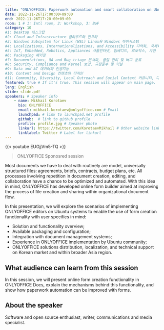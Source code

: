 ```yaml
---
title: "ONLYOFFICE: Paperwork automation and smart collaboration on Ubuntu"
date: 2022-11-26T17:00:00+09:00
end: 2022-11-26T17:20:00+09:00
room: 1 # 1: Intl room, 2: Workshop, 3: BoF
category: 10
#1: Desktop 데스크탑
#2: Cloud and Infrastructure 클라우드와 인프라
#3: Windows Subsystem for Linux (WSL) Linux용 Windows 하위시스템
#4: Localizations, Internationalizations, and Accessibility 지역화, 국제화 및 접근성
#5: IoT, Embedded, Robotics, Appliances 사물인터넷, 임베디드, 로보틱스, 가전
#6: Packaging 패키징
#7: Documentations, QA and Bug triage 문서화, 품질 관리 및 버그 분류
#8: Security, Compliance and Kernel 보안, 규정준수 및 커널
#9: Data and AI 데이터와 인공지능
#10: Content and Design 컨텐츠와 디지인
#11: Community, Diversity, Local Outreach and Social Context 커뮤니티, 다양성, 지역 사회 협력과 사회적 관점
featured: true # If it's true. This session will appear on main page.
lang: English
slide: slide.pdf
speakers: # Speaker info
    - name: Mikhail Korotaev
      bio: ONLYOFFICE
      email: mikhail.korotaev@onlyoffice.com # Email
      launchpad: # link to launchpad.net profile
      github:  # link to github profile
      profile: profile.jpg # Speaker photo
      linkurl: https://twitter.com/KorotaevMikhail # Other website link url
      linklabel: Twitter # Label for linkurl
---
```


{{< youtube EUGjjVm5-TQ >}}

> ONLYOFFICE Sponosred session

Most documents we have to deal with routinely are model, universally structured files: agreements, briefs, contracts, budget plans, etc. All processes involving repetition in document creation, editing, and collaboration have a chance to be optimized and automated. With this idea in mind, ONLYOFFICE has developed online form builder aimed at improving the process of file creation and sharing within organizational document flow. 

In this presentation, we will explore the scenarios of implementing ONLYOFFICE editors on Ubuntu systems to enable the use of form creation functionality with user specifics in mind:

- Solution and functionality overview;
- Available packaging and configuration;
- Integration with document management systems;
- Experience in ONLYOFFICE implementation by Ubuntu community;
- ONLYOFFICE solutions distribution, localization, and technical support on Korean market and within broader Asia region.

## What audience can learn from this session
In this session, we will present online form creation functionality in ONLYOFFICE Docs, explain the mechanisms behind this functionality, and show how paperwork automation can be improved with forms.

## About the speaker
Software and open source enthusiast, writer, communications and media specialist. 
